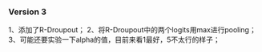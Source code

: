 ### Version 3
1、添加了R-Droupout；
2、将R-Droupout中的两个logits用max进行pooling；
3、可能还要实验一下alpha的值，目前来看1最好，5不太行的样子；
